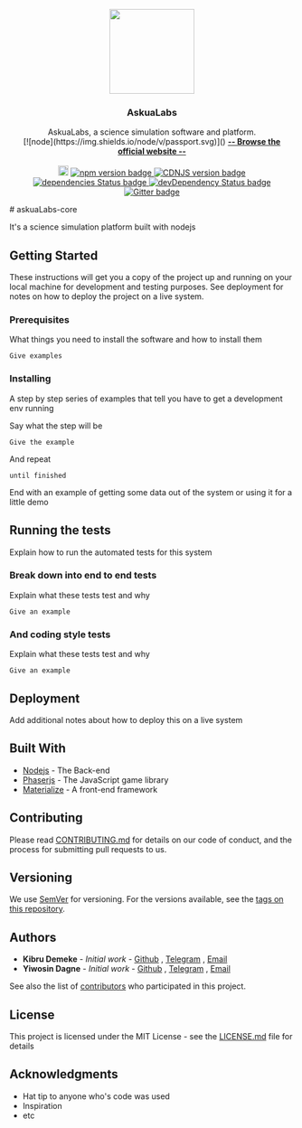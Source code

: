 <p align="center">
  <a href="http://materializecss.com/">
    <img src="http://materializecss.com/res/materialize.svg" width="150">
  </a>

  <h3 align="center">AskuaLabs</h3>

  <p align="center">
    AskuaLabs, a science simulation software and platform.
    <br>
    [![node](https://img.shields.io/node/v/passport.svg)]()
    <a href="http://askual.com/askualabs"><strong>-- Browse the official website --</strong></a>
    <br>
    <br>
    <a href="https://badge.fury.io/js/materialize"><img src="https://badge.fury.io/js/materialize.svg" alt="npm version" height="18"></a>
    <a href="https://badge.fury.io/js/materialize-css">
      <img src="https://badge.fury.io/js/materialize-css.svg" alt="npm version badge">
    </a>
    <a href="https://cdnjs.com/libraries/materialize">
      <img src="https://img.shields.io/cdnjs/v/materialize.svg" alt="CDNJS version badge">
    </a>
    <a href="https://david-dm.org/Dogfalo/materialize">
      <img src="https://david-dm.org/Dogfalo/materialize/status.svg" alt="dependencies Status badge">
      </a>
    <a href="https://david-dm.org/Dogfalo/materialize#info=devDependencies">
      <img src="https://david-dm.org/Dogfalo/materialize/dev-status.svg" alt="devDependency Status badge">
    </a>
    <a href="https://gitter.im/Dogfalo/materialize">
      <img src="https://badges.gitter.im/Join%20Chat.svg" alt="Gitter badge">
    </a>
</p>
# askuaLabs-core

It's a science simulation platform built with nodejs

## Getting Started

These instructions will get you a copy of the project up and running on your local machine for development and testing purposes. See deployment for notes on how to deploy the project on a live system.

### Prerequisites

What things you need to install the software and how to install them

```
Give examples
```

### Installing

A step by step series of examples that tell you have to get a development env running

Say what the step will be

```
Give the example
```

And repeat

```
until finished
```

End with an example of getting some data out of the system or using it for a little demo

## Running the tests

Explain how to run the automated tests for this system

### Break down into end to end tests

Explain what these tests test and why

```
Give an example
```

### And coding style tests

Explain what these tests test and why

```
Give an example
```

## Deployment

Add additional notes about how to deploy this on a live system

## Built With

* [Nodejs](http://www.dropwizard.io/1.0.2/docs/) - The Back-end
* [Phaserjs](http://www.dropwizard.io/1.0.2/docs/) - The JavaScript game library
* [Materialize](https://maven.apache.org/) - A front-end framework

## Contributing

Please read [CONTRIBUTING.md](https://gist.github.com/PurpleBooth/b24679402957c63ec426) for details on our code of conduct, and the process for submitting pull requests to us.

## Versioning

We use [SemVer](http://semver.org/) for versioning. For the versions available, see the [tags on this repository](https://github.com/your/project/tags).

## Authors

* **Kibru Demeke** - *Initial work* - [Github](https://github.com/deqiq) , [Telegram](https://telegram.me/deqiq) , [Email](kibdemta@gmail.com)
* **Yiwosin Dagne** - *Initial work* - [Github](https://github.com/PurpleBooth) , [Telegram](https://telegram.me/deqiq) , [Email](yonidagne@gmail.com)

See also the list of [contributors](https://github.com/askual/askuaLabs-core/contributors) who participated in this project.

## License

This project is licensed under the MIT License - see the [LICENSE.md](LICENSE.md) file for details

## Acknowledgments

* Hat tip to anyone who's code was used
* Inspiration
* etc
